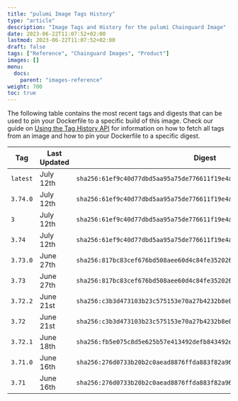 ```yaml
---
title: "pulumi Image Tags History"
type: "article"
description: "Image Tags and History for the pulumi Chainguard Image"
date: 2023-06-22T11:07:52+02:00
lastmod: 2023-06-22T11:07:52+02:00
draft: false
tags: ["Reference", "Chainguard Images", "Product"]
images: []
menu:
  docs:
    parent: "images-reference"
weight: 700
toc: true
---
```


The following table contains the most recent tags and digests that can be used to pin your Dockerfile to a specific build of this image. Check our guide on [Using the Tag History API](/chainguard/chainguard-images/using-the-tag-history-api/) for information on how to fetch all tags from an image and how to pin your Dockerfile to a specific digest.

| Tag      | Last Updated | Digest                                                                    |
|----------|--------------|---------------------------------------------------------------------------|
| `latest` | July 12th    | `sha256:61ef9c40d77dbd5aa95a75de776611f19e4adfa734709ab1995d3d746afb2391` |
| `3.74.0` | July 12th    | `sha256:61ef9c40d77dbd5aa95a75de776611f19e4adfa734709ab1995d3d746afb2391` |
| `3`      | July 12th    | `sha256:61ef9c40d77dbd5aa95a75de776611f19e4adfa734709ab1995d3d746afb2391` |
| `3.74`   | July 12th    | `sha256:61ef9c40d77dbd5aa95a75de776611f19e4adfa734709ab1995d3d746afb2391` |
| `3.73.0` | June 27th    | `sha256:817bc83cef676bd508aee60d4c84fe35202635b70b0b262a46c6bb469a139dc0` |
| `3.73`   | June 27th    | `sha256:817bc83cef676bd508aee60d4c84fe35202635b70b0b262a46c6bb469a139dc0` |
| `3.72.2` | June 21st    | `sha256:c3b3d473103b23c575153e70a27b4232b8e0c24fe72d19de9af533518e50ca16` |
| `3.72`   | June 21st    | `sha256:c3b3d473103b23c575153e70a27b4232b8e0c24fe72d19de9af533518e50ca16` |
| `3.72.1` | June 18th    | `sha256:fb5e075c8d5e625b57e413492defb843492e731825831591dcb93a95b5a2d95c` |
| `3.71.0` | June 16th    | `sha256:276d0733b20b2c0aead8876ffda883f82a966a8c3bfeeaad824653d27dda4da5` |
| `3.71`   | June 16th    | `sha256:276d0733b20b2c0aead8876ffda883f82a966a8c3bfeeaad824653d27dda4da5` |
